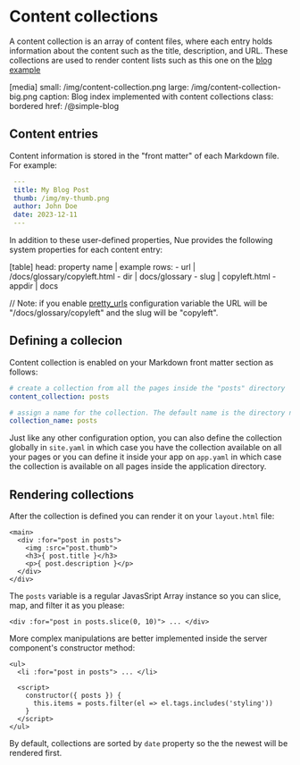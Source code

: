 

# Content collections
A content collection is an array of content files, where each entry holds information about the content such as the title, description, and URL. These collections are used to render content lists such as this one on the [blog example](/@simple-blog)

[media]
  small: /img/content-collection.png
  large: /img/content-collection-big.png
  caption: Blog index implemented with content collections
  class: bordered
  href: /@simple-blog

## Content entries
Content information is stored in the "front matter" of each Markdown file. For example:

``` yaml
 ---
 title: My Blog Post
 thumb: /img/my-thumb.png
 author: John Doe
 date: 2023-12-11
 ---
```

In addition to these user-defined properties, Nue provides the following system properties for each content entry:

[table]
  head: property name | example
  rows:
    - url    | /docs/glossary/copyleft.html
    - dir    | docs/glossary
    - slug   | copyleft.html
    - appdir | docs

// Note: if you enable [pretty_urls]() configuration variable the URL will be "/docs/glossary/copyleft" and the slug will be "copyleft".


## Defining a collecion
Content collection is enabled on your Markdown front matter section as follows:

``` yaml
# create a collection from all the pages inside the "posts" directory
content_collection: posts

# assign a name for the collection. The default name is the directory name
collection_name: posts
```

Just like any other configuration option, you can also define the collection globally in `site.yaml` in which case you have the collection available on all your pages or you can define it inside your app on `app.yaml` in which case the collection is available on all pages inside the application directory.


## Rendering collections
After the collection is defined you can render it on your `layout.html` file:


```
<main>
  <div :for="post in posts">
    <img :src="post.thumb">
    <h3>{ post.title }</h3>
    <p>{ post.description }</p>
  </div>
</div>
```

The `posts` variable is a regular JavasSript Array instance so you can slice, map, and filter it as you please:

```
<div :for="post in posts.slice(0, 10)"> ... </div>
```

More complex manipulations are better implemented inside the server component's constructor method:

```
<ul>
  <li :for="post in posts"> ... </li>

  <script>
    constructor({ posts }) {
      this.items = posts.filter(el => el.tags.includes('styling'))
    }
  </script>
</ul>
```

By default, collections are sorted by `date` property so the the newest will be rendered first.


